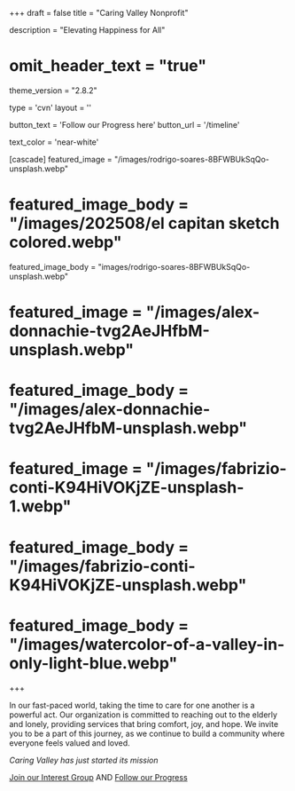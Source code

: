 +++
draft = false
title = "Caring Valley Nonprofit"
  
description = "Elevating Happiness for All"

# omit_header_text = "true"
theme_version = "2.8.2"

type = 'cvn'
layout = ''

button_text = 'Follow our Progress here'
button_url = '/timeline'

text_color = 'near-white'

[cascade]
  featured_image = "/images/rodrigo-soares-8BFWBUkSqQo-unsplash.webp"
  # featured_image_body = "/images/202508/el capitan sketch colored.webp"
  featured_image_body = "images/rodrigo-soares-8BFWBUkSqQo-unsplash.webp"
  # featured_image = "/images/alex-donnachie-tvg2AeJHfbM-unsplash.webp"
  # featured_image_body = "/images/alex-donnachie-tvg2AeJHfbM-unsplash.webp"
  # featured_image = "/images/fabrizio-conti-K94HiVOKjZE-unsplash-1.webp"
  # featured_image_body = "/images/fabrizio-conti-K94HiVOKjZE-unsplash.webp"
  # featured_image_body = "/images/watercolor-of-a-valley-in-only-light-blue.webp"

+++

In our fast-paced world, taking the time to care for one another is a powerful act. Our organization is committed to reaching out to the elderly and lonely, providing services that bring comfort, joy, and hope. We invite you to be a part of this journey, as we continue to build a community where everyone feels valued and loved.

*Caring Valley has just started its mission*

<div>
  <a class="dib br3 ph2 pv1 hover-gold bg-white-20 white pulse-delay link nowrap" href='https://www.zeffy.com/en-US/newsletter-form/join-cvns-interest-group'>Join our Interest Group</a>
  <span class="dib ph3">AND</span>
  <a class="dib mt2 br3 ph2 pv1 hover-gold bg-white-20 white pulse-delay link nowrap" href='{{<fixURL "/timeline">}}'>Follow our Progress</a>
</div>